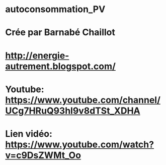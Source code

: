 # autoconsommation_PV
# Crée par Barnabé Chaillot
# http://energie-autrement.blogspot.com/
# Youtube: https://www.youtube.com/channel/UCg7HRuQ93hl9v8dTSt_XDHA

# Lien vidéo: https://www.youtube.com/watch?v=c9DsZWMt_Oo
